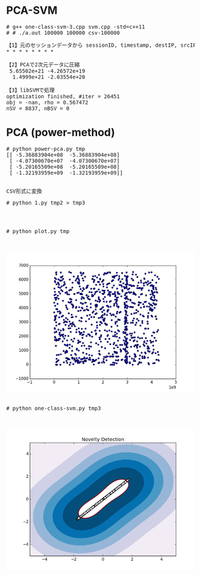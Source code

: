 # PCA-SVM

<pre>
# g++ one-class-svm-3.cpp svm.cpp -std=c++11
# # ./a.out 100000 100000 csv-100000
</pre>

<pre>
【1】元のセッションデータから sessionID, timestamp, destIP, srcIP, destPort, srcPort, bytesを抜き出す
* * * * * * * *

【2】PCAで2次元データに圧縮
 5.65502e+21 -4.26572e+19
  1.4999e+21 -2.03554e+20

【3】libSVMで処理
optimization finished, #iter = 26451
obj = -nan, rho = 0.567472
nSV = 8837, nBSV = 0
</pre>

# PCA (power-method)

<pre>
# python power-pca.py tmp
[[ -5.36883904e+08  -5.36883904e+08]
 [ -4.07300670e+07  -4.07300670e+07]
 [ -5.20165509e+08  -5.20165509e+08]
 [ -1.32193959e+09  -1.32193959e+09]]
<pre>

CSV形式に変換
<pre>
# python 1.py tmp2 > tmp3
</pre>

<pre>
# python plot.py tmp
</pre>

<img src="PCA-2017-05-02.png">

<pre>
# python one-class-svm.py tmp3
</pre>

<img src="1c-svm-2017-05-02.png">